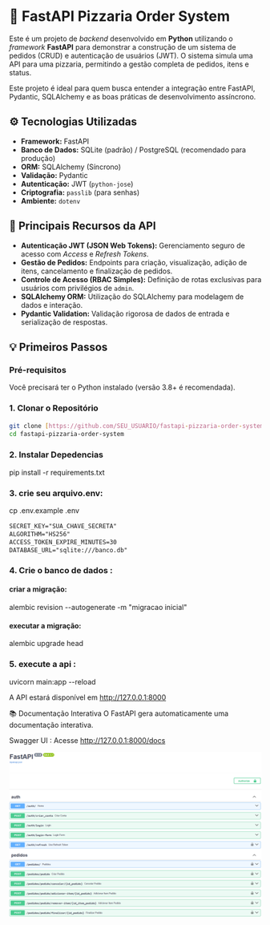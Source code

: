 # 🍕 FastAPI Pizzaria Order System

Este é um projeto de *backend* desenvolvido em **Python** utilizando o *framework* **FastAPI** para demonstrar a construção de um sistema de pedidos (CRUD) e autenticação de usuários (JWT). O sistema simula uma API para uma pizzaria, permitindo a gestão completa de pedidos, itens e status.

Este projeto é ideal para quem busca entender a integração entre FastAPI, Pydantic, SQLAlchemy e as boas práticas de desenvolvimento assíncrono.

## ⚙️ Tecnologias Utilizadas

* **Framework:** FastAPI
* **Banco de Dados:** SQLite (padrão) / PostgreSQL (recomendado para produção)
* **ORM:** SQLAlchemy (Síncrono)
* **Validação:** Pydantic
* **Autenticação:** JWT (`python-jose`)
* **Criptografia:** `passlib` (para senhas)
* **Ambiente:** `dotenv`

## 🚀 Principais Recursos da API

* **Autenticação JWT (JSON Web Tokens):** Gerenciamento seguro de acesso com *Access* e *Refresh Tokens*.
* **Gestão de Pedidos:** Endpoints para criação, visualização, adição de itens, cancelamento e finalização de pedidos.
* **Controle de Acesso (RBAC Simples):** Definição de rotas exclusivas para usuários com privilégios de `admin`.
* **SQLAlchemy ORM:** Utilização do SQLAlchemy para modelagem de dados e interação.
* **Pydantic Validation:** Validação rigorosa de dados de entrada e serialização de respostas.

## 💡 Primeiros Passos

### Pré-requisitos

Você precisará ter o Python instalado (versão 3.8+ é recomendada).

### 1. Clonar o Repositório

```bash
git clone [https://github.com/SEU_USUARIO/fastapi-pizzaria-order-system.git](https://github.com/SEU_USUARIO/fastapi-pizzaria-order-system.git)
cd fastapi-pizzaria-order-system
```
### 2. Instalar Depedencias

pip install -r requirements.txt

### 3. crie seu arquivo.env: 

cp .env.example .env
```
SECRET_KEY="SUA_CHAVE_SECRETA"
ALGORITHM="HS256"
ACCESS_TOKEN_EXPIRE_MINUTES=30
DATABASE_URL="sqlite:///banco.db"
```
### 4. Crie o banco de dados :

#### criar a migração: 
alembic revision --autogenerate -m "migracao inicial"
#### executar a migração: 
alembic upgrade head

### 5. execute a api :

uvicorn main:app --reload

A API estará disponível em http://127.0.0.1:8000


📚 Documentação Interativa
O FastAPI gera automaticamente uma documentação interativa.

Swagger UI : Acesse http://127.0.0.1:8000/docs

![Swagger Imagem](imagem.png)

